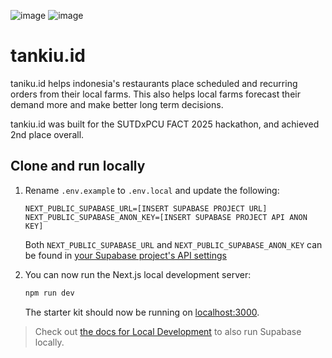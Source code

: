 ![image](https://github.com/user-attachments/assets/68b0996e-40be-4b3d-809b-45a0316eeb91)
![image](https://github.com/user-attachments/assets/c37b3aa8-7e93-4cf1-9657-13b611f0bf66)


# tankiu.id

taniku.id helps indonesia's restaurants place scheduled and recurring orders from their local farms. This also helps local farms forecast their demand more and make better long term decisions.

tankiu.id was built for the SUTDxPCU FACT 2025 hackathon, and achieved 2nd place overall.

## Clone and run locally

1. Rename `.env.example` to `.env.local` and update the following:

   ```
   NEXT_PUBLIC_SUPABASE_URL=[INSERT SUPABASE PROJECT URL]
   NEXT_PUBLIC_SUPABASE_ANON_KEY=[INSERT SUPABASE PROJECT API ANON KEY]
   ```

   Both `NEXT_PUBLIC_SUPABASE_URL` and `NEXT_PUBLIC_SUPABASE_ANON_KEY` can be found in [your Supabase project's API settings](https://app.supabase.com/project/_/settings/api)

2. You can now run the Next.js local development server:

   ```bash
   npm run dev
   ```

   The starter kit should now be running on [localhost:3000](http://localhost:3000/).

> Check out [the docs for Local Development](https://supabase.com/docs/guides/getting-started/local-development) to also run Supabase locally.
